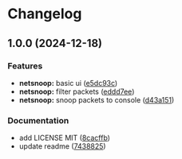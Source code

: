 # Changelog

## 1.0.0 (2024-12-18)


### Features

* **netsnoop:** basic ui ([e5dc93c](https://github.com/PlexSheep/schafspion/commit/e5dc93c5af9fa2e3a958bceb9c957b77381ad0a9))
* **netsnoop:** filter packets ([eddd7ee](https://github.com/PlexSheep/schafspion/commit/eddd7ee3f3244467fa6a90ecdecd01e3516b47b4))
* **netsnoop:** snoop packets to console ([d43a151](https://github.com/PlexSheep/schafspion/commit/d43a1513832869c21d468ca3c7800b9fbe53791e))


### Documentation

* add LICENSE MIT ([8cacffb](https://github.com/PlexSheep/schafspion/commit/8cacffb0cffa229f14e02d1c5503e8e867499b52))
* update readme ([7438825](https://github.com/PlexSheep/schafspion/commit/74388250ab511979583abdae1b22a79ac1a17890))
